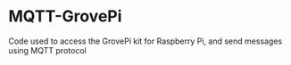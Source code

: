 # MQTT-GrovePi
Code used to access the GrovePi kit for Raspberry Pi, and send messages using MQTT protocol

